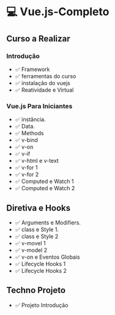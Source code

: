 # :computer: Vue.js-Completo #
## Curso a Realizar 

### Introdução
- :white_check_mark: Framework
- :white_check_mark: ferramentas do curso
- :white_check_mark: instalação do vuejs
- :white_check_mark: Reatividade e Virtual


### Vue.js Para Iniciantes
- :white_check_mark: instância.
- :white_check_mark: Data.
- :white_check_mark: Methods
- :white_check_mark: v-bind
- :white_check_mark: v-on
- :white_check_mark: v-if
- :white_check_mark: v-html e v-text
- :white_check_mark: v-for 1
- :white_check_mark: v-for 2
- :white_check_mark: Computed e Watch 1
- :white_check_mark: Computed e Watch 2

## Diretiva e Hooks
- :white_check_mark: Arguments e Modifiers.
- :white_check_mark: class e Style 1.
- :white_check_mark: class e Style 2
- :white_check_mark: v-movel 1
- :white_check_mark: v-model 2
- :white_check_mark: v-on e Eventos Globais
- :white_check_mark: Lifecycle Hooks 1
- :white_check_mark: Lifecycle Hooks 2

## Techno Projeto
- :white_check_mark: Projeto Introdução

